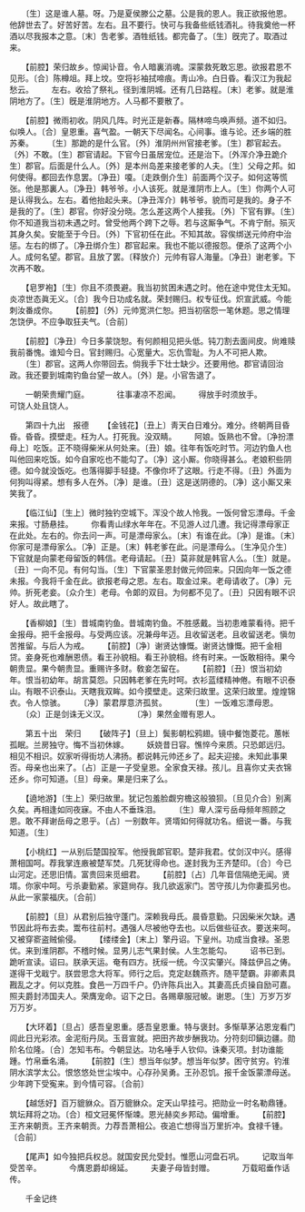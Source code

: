 <!-- { "loadSidebar": true } -->
　　〔生〕这是谁人墓。呀。乃是夏侯滕公之墓。公是我的恩人。我正欲报他恩。他辞世去了。好苦好苦。左右。且不要行。快可与我备些纸钱酒礼。待我奠他一杯酒以尽我报本之意。〔末〕吿老爹。酒牲纸钱。都完备了。〔生〕旣完了。取酒过来。 

　　【前腔】荣归故乡。惊闻讣音。令人暗裏消魂。深蒙救死敢忘恩。欲报君恩不见形。〔合〕陈樽俎。拜上坟。空将衫袖拭啼痕。靑山冷。白日昏。看汉江为我起愁云。 
　　左右。收拾了祭礼。径到淮阴城。还有几日路程。〔末〕老爹。就是淮阴地方了。〔生〕旣是淮阴地方。人马都不要散了。 

　　【前腔】微雨初收。阴风几阵。时光正是新春。隔林啼鸟唤声频。道不如归。似唤人。〔合〕皇恩重。喜气盈。一朝天下尽闻名。心间事。谁与论。还乡端的胜苏秦。 
　　〔生〕那跪的是什么官。〔外〕淮阴州州官接老爹。〔生〕郡官起去。〔外〕不敢。〔生〕郡官请起。下官今日虽居宠位。还是治下。〔外浑介净丑跪介生〕郡官。后面是什么人。〔外〕是本州岛差来接老爹的人夫。〔生〕父母之邦。如何使得。都回去作息罢。〔净丑〕嗄。〔走跌倒介生〕前面两个汉子。如何这等慌张。他是那裏人。〔净丑〕韩爷爷。小人该死。就是淮阴市上人。〔生〕你两个人可是认得我么。左右。着他抬起头来。〔净丑浑介〕韩爷爷。貌而可是我的。身子不是我的了。〔生〕郡官。你好没分晓。怎么差这两个人接我。〔外〕下官有罪。〔生〕你不知道我当初未遇之时。曾受他两个跨下之辱。若与这厮争气。不肯宁耐。殒灭其身久矣。安能至于今日。〔外〕下官初任在此。不知其故。容俟绑送元帅府中治惩。左右的绑了。〔净丑绑介生〕郡官起来。我也不能以德报怨。便杀了这两个小人。成何名望。郡官。且放了罢。〔释放介〕元帅有容人海量。〔净丑〕谢老爹。下次再不敢。 

　　【皂罗袍】〔生〕你且不须畏避。我当初贫困未遇之时。他在途中党住太无知。炎凉世态眞无义。〔合〕我今日功成名就。荣封赐归。权专征伐。炽宣武威。今能刺汝番成你。 
　　【前腔】〔外〕元帅宽洪仁恕。把当初宿怨一笔休题。思之情理怎饶伊。不应争取狂夫气。〔合前〕 

　　【前腔】〔净丑〕今日多蒙饶恕。有何颜相见把头低。钝刀割去面间皮。尙难赎我前番愧。谁知今日。官封赐归。心宽量大。忘仇雪耻。为人不可把人欺。 
　　〔生〕郡官。这两人你带回去。倘我手下壮士缺少。还要用他。郡官请回治政。我还要到城南钓鱼台望一故人。〔外〕是。小官吿退了。 

　　一朝荣贵耀门庭。　　　　往事凄凉不忍闻。 
　　得放手时须放手。　　　　可饶人处且饶人。 

　　第四十九出　报德 
　　【金钱花】〔丑上〕靑天白日难分。难分。终朝两目昏昏。昏昏。摸壁走。枉为人。打死我。没双睛。 
　　阿娘。饭熟也不曾。〔净扮漂母上〕吃饭。正不晓得柴米从何处来。〔丑〕娘。往年有饭吃时节。河边钓鱼人也叫他回来吃饭。如今自家吃也不能勾了。〔净〕这小厮。你晓得甚么。老娘积些阴德。如今就没饭吃。也落得脚手轻捷。不像你坏了这眼。行走不得。〔丑〕外面为何狗叫得紧。想有多人在外。〔净〕是谁。〔丑〕这是送阴德的。〔净〕这小厮又来笑我了。 

　　【临江仙】〔生上〕微时独钓空城下。浑没个故人怜我。一饭何曾忘漂母。千金来报。寸肠悬挂。 
　　你看靑山绿水年年在。不见游人过几遭。我记得漂母家正在此处。左右的。你去问一声。可是漂母家么。〔末〕有谁在此。〔净〕是谁。〔末〕你家可是漂母家么。〔净〕正是。〔末〕韩老爹在此。问是漂母么。〔生净见介生〕下官就是向蒙老母留饭的韩信。老母请起。〔丑〕莫非就是韩官人么。〔生〕就是。〔丑〕一向不见。有何勾当。〔生〕下官蒙圣恩封做元帅回来。只因向年一饭之德未报。今我将千金在此。欲报老母之恩。左右。取金过来。老母请收了。〔净〕元帅。折死老妾。〔众介生〕老母。令郞的双目。为何都不见了。〔丑〕只因有眼不识好人。故此瞎了。 

　　【香柳娘】〔生〕昔城南钓鱼。昔城南钓鱼。不胜感戴。当初患难蒙看待。把千金报母。把千金报母。与受两应该。况兼母年迈。且收留送老。且收留送老。愼勿苦推留。与后人为戒。 
　　【前腔】〔净〕谢贤达慷慨。谢贤达慷慨。把千金相贷。妾身死也难酬恩债。看王孙貌相。看王孙貌相。终有时来。一饭敢相待。果今朝贵显。果今朝贵显。重赐许多财。敎妾怎留在。 
　　【前腔】〔丑〕恨当初幼年。恨当初幼年。胡言莫怨。只因韩老爹在先时呵。衣衫蓝缕精神倦。有眼不识泰山。有眼不识泰山。天瞎我双眸。如今摸壁走。这荣归故里。这荣归故里。煌煌锦衣。令人惊骇。 
　　〔净〕蒙君厚意济孤贫。　　　　〔生〕一饭难忘漂母恩。 
　　〔众〕正是剑诛无义汉。　　　　〔净〕果然金赠有恩人。 

　　第五十出　荣归 
　　【破阵子】〔旦上〕鬓影朝松鸦翅。镜中餐饱菱花。蕙帐孤眠。兰房独守。悔不当初休嫁。 
　　妖娆昔日容。憔悴今来质。只恐郞远归。相见不相识。奴家听得街坊人沸扬。都说韩元帅还乡了。起夫迎接。未知此事果否。母亲也出来了。〔占〕正是一子受皇恩。全家食天禄。孩儿。且喜你丈夫衣锦还乡。你可知道。〔旦〕母亲。果是归来了么。 

　　【遶地游】〔生上〕荣归故里。犹记包羞脸觑穷檐这般狼狈。〔旦见介合〕别离久矣。再相逢如同夜寐。不由人不垂珠泪。 
　　〔生〕卑人深亏岳母频年照顾之恩。敢不拜谢岳母之恩乎。〔占〕一别数年。贤壻如何得就功名。细说一番。与我知道。〔生〕 

　　【小桃红】一从别后楚国投军。他授我郞官职。楚非我君。仗剑汉中兴。感得萧相国呵。荐我掌连廒被楚军焚。几死犹得命也。遂封我为王齐楚印。〔合〕今已山河定。还思旧情。富贵回来觅细君。 
　　【前腔】〔占〕几年音信隔绝无闻。贤壻。你家中呵。亏杀妻勤紧。家筵尙存。我几欲返家门。苦守孩儿为你妻孤另也。从此一家蒙福庆。〔合前〕 

　　【前腔】〔旦〕从君别后独守蓬门。深赖我母氏。晨昏意勤。只因柴米欠缺。遇节因此将布去卖。鬻布往前村。遇强人尽被他夺去也。以后做些征衣。要送来呵。又被穿窬盗贼偷侵。 
　　【缕缕金】〔末上〕擎丹诏。下皇州。功成当食禄。圣恩优。来到淮阴郡。不稽时候。显男儿志气果封侯。人生怎能勾。 
　　诏书已到。跪听宣读。诏曰。朕承天运。奄有四方。抚绥一统。今汉实肇兴。降兹伊吕之俦。遂得干戈戢宁。朕尝思念大将军。师行之后。克定赵魏燕齐。随平楚霸。非卿素具戡乱之才。何以克胜。食邑一万四千户。仍许陈兵出入。其妻高氏贞操自励可嘉。照夫爵封沛国夫人。荣膺宠命。诏下之日。各赐章服冠帔。谢恩。〔生〕万岁万岁万万岁。 

　　【大环着】〔旦占〕感吾皇恩重。感吾皇恩重。特与褒封。多惭草茅沾恩宠看门闾此日光彩浓。金泥衔丹凤。玉音宣就。把田齐故步酬我功。分符刻印鎭边疆。勋阶名位隆。〔合〕怎知韦布。今朝显达。功名唾手人钦仰。诛秦灭项。封功谁能踵。竹帛垂名涌。 
　　【前腔】〔生〕想当年似梦。想当年似梦。困守贫穷。钓淮阴水滨学太公。恨悠悠处世尘埃中。心存孙吴勇。王孙忍饥。报千金饭蒙漂母送。少年跨下受寃来。到今情可容。〔合前〕 

　　【越恁好】百万貔貅众。百万貔貅众。定天山早挂弓。把勋业一时名勒鼎锺。筑坛拜将之功。〔合〕桓文冠冕怀惭竦。恩光赫奕乡邦动。偏增重。 
　　【前腔】王齐来朝贡。王齐来朝贡。力荐吾萧相公。夜追亡想得当万里折冲。食禄千锺。〔合前〕 

　　【尾声】如今独把兵权总。就国安民允受封。惟愿山河盘石巩。 
　　记取当年受苦辛。　　　　今膺恩爵却绵延。 
　　夫妻子母皆封赠。　　　　万载昭垂作话传。 

　　千金记终 
